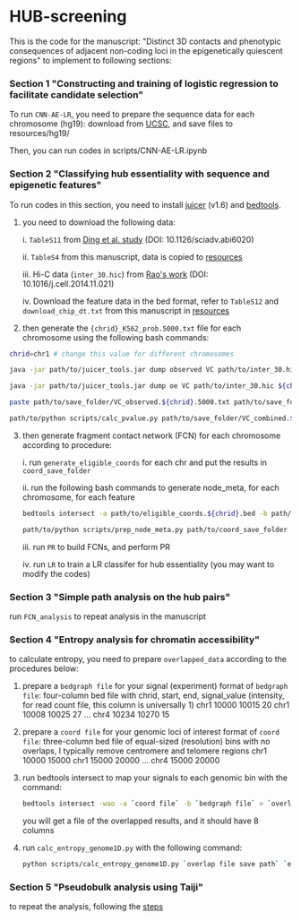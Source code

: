 # HUB-screening

This is the code for the manuscript: "Distinct 3D contacts and phenotypic consequences of adjacent non-coding loci in the epigenetically quiescent regions" to implement to following sections:

### Section 1 "Constructing and training of logistic regression to facilitate candidate selection"

To run `CNN-AE-LR`, you need to prepare the sequence data for each chromosome (hg19): download from [UCSC](https://hgdownload.soe.ucsc.edu/goldenPath/hg19/chromosomes/), and save files to resources/hg19/

Then, you can run codes in scripts/CNN-AE-LR.ipynb


### Section 2 "Classifying hub essentiality with sequence and epigenetic features"

To run codes in this section, you need to install [juicer](https://github.com/aidenlab/juicer) (v1.6) and [bedtools](https://bedtools.readthedocs.io/en/latest/index.html).

1. you need to download the following data:
   
	i. `TableS11` from [Ding et al. study](https://www.science.org/doi/10.1126/sciadv.abi6020) (DOI: 10.1126/sciadv.abi6020)
	
 	ii. `TableS4` from this manuscript, data is copied to [resources](https://github.com/yyaoisgood2021/HUB-screening/tree/main/resources)
	
 	iii. Hi-C data (`inter_30.hic`) from [Rao's work](https://www.cell.com/fulltext/S0092-8674(14)01497-4) (DOI: 10.1016/j.cell.2014.11.021)

	iv. Download the feature data in the bed format, refer to `TableS12` and `download_chip_dt.txt` from this manuscript in [resources](https://github.com/yyaoisgood2021/HUB-screening/tree/main/resources)

2. then generate the `{chrid}_K562_prob.5000.txt` file for each chromosome using the following bash commands:

```bash
chrid=chr1 # change this value for different chromosomes

java -jar path/to/juicer_tools.jar dump observed VC path/to/inter_30.hic ${chrid} ${chrid} BP 5000 path/to/save_folder/VC_observed.${chrid}.5000.txt

java -jar path/to/juicer_tools.jar dump oe VC path/to/inter_30.hic ${chrid} ${chrid} BP 5000 path/to/save_folder/VC_oe.${chrid}.5000.txt

paste path/to/save_folder/VC_observed.${chrid}.5000.txt path/to/save_folder/VC_oe.${chrid}.5000.txt | awk '{print $1 "\t" $2 "\t" $3 "\t" $6 "\t" $3 / $6}' > path/to/save_folder/VC_combined.${chrid}.5000.txt

path/to/python scripts/calc_pvalue.py path/to/save_folder/VC_combined.${chrid}.5000.txt path/to/save_folder/${chrid}_K562_prob.5000.txt

```
3. then generate fragment contact network (FCN) for each chromosome according to procedure:

	i. run `generate_eligible_coords` for each chr and put the results in `coord_save_folder`

 	ii. run the following bash commands to generate node_meta, for each chromosome, for each feature

	```bash
	bedtools intersect -a path/to/eligible_coords.${chrid}.bed -b path/to/{feature}.bed_peak_file -wao > path/to/overlap_save_folder/overlap.{feature}.{chrid}.bed

 	path/to/python scripts/prep_node_meta.py path/to/coord_save_folder path/to/overlap_save_folder path/to/node_meta_save_folder
	```

 	iii. run `PR` to build FCNs, and perform PR 

	iv. run `LR` to train a LR classifer for hub essentiality (you may want to modify the codes)

### Section 3 "Simple path analysis on the hub pairs"

run `FCN_analysis` to repeat analysis in the manuscript

### Section 4 "Entropy analysis for chromatin accessibility"

to calculate entropy, you need to prepare `overlapped_data` according to the procedures below: 

1. prepare a `bedgraph file` for your signal (experiment)
format of `bedgraph file`: 
    four-column bed file with chrid, start, end, signal_value (intensity, for read count file, this column is universally 1)
    chr1 10000 10015 20
    chr1 10008 10025 27
    ...
    chr4 10234 10270 15

2. prepare a `coord file` for your genomic loci of interest
format of `coord file`: 
    three-column bed file of equal-sized (resolution) bins with no overlaps, I typically remove centromere and telomere regions
    chr1 10000 15000 
    chr1 15000 20000 
    ...
    chr4 15000 20000 

3. run bedtools intersect to map your signals to each genomic bin with the command:
    ```bash
    bedtools intersect -wao -a `coord file` -b `bedgraph file` > `overlap file save path`
    ```
	you will get a file of the overlapped results, and it should have 8 columns

4. run `calc_entropy_genome1D.py` with the following command:
    ```bash
    python scripts/calc_entropy_genome1D.py `overlap file save path` `entropy result save path`
    ```

### Section 5 "Pseudobulk analysis using Taiji"

to repeat the analysis, following the [steps](https://github.com/yyaoisgood2021/HUB-screening/blob/main/scripts/taiji/README.md)






